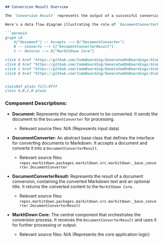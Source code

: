 ```markdown
## Conversion Result Overview

The `Conversion Result` represents the output of a successful conversion process within the MarkItDown Core. It encapsulates the converted Markdown content and any associated metadata, such as the document's title. This component serves as the final result returned by the MarkItDown Core after a successful conversion.

Here's a data flow diagram illustrating the role of `DocumentConverterResult` in the conversion process:

```mermaid
graph LR
    A["Document"] -- Accepts --> B("DocumentConverter")
    B -- Converts --> C{"DocumentConverterResult"}
    C -- Returns --> D["MarkItDown Core"]

click A href "https://github.com/CodeBoarding/GeneratedOnBoardings/blob/main/markitdown//Document%20Converters.md"
click B href "https://github.com/CodeBoarding/GeneratedOnBoardings/blob/main/markitdown//Document%20Converters.md"
click C href "https://github.com/CodeBoarding/GeneratedOnBoardings/blob/main/markitdown//Conversion%20Result.md"
click D href "https://github.com/CodeBoarding/GeneratedOnBoardings/blob/main/markitdown//MarkItDown%20Core.md"


classDef plain fill:#fff
class A,B,C,D plain
```

### Component Descriptions:

*   **Document:** Represents the input document to be converted. It sends the document to the `DocumentConverter` for processing.
    *   Relevant source files: N/A (Represents input data)

*   **DocumentConverter:** An abstract base class that defines the interface for converting documents to Markdown. It accepts a document and converts it into a `DocumentConverterResult`.
    *   Relevant source files: `repos.markitdown.packages.markitdown.src.markitdown._base_converter.DocumentConverter`

*   **DocumentConverterResult:** Represents the result of a document conversion, containing the converted Markdown text and an optional title. It returns the converted content to the `MarkItDown Core`.
    *   Relevant source files: `repos.markitdown.packages.markitdown.src.markitdown._base_converter.DocumentConverterResult`

*   **MarkItDown Core:** The central component that orchestrates the conversion process. It receives the `DocumentConverterResult` and uses it for further processing or output.
    *   Relevant source files: N/A (Represents the core application logic)
```